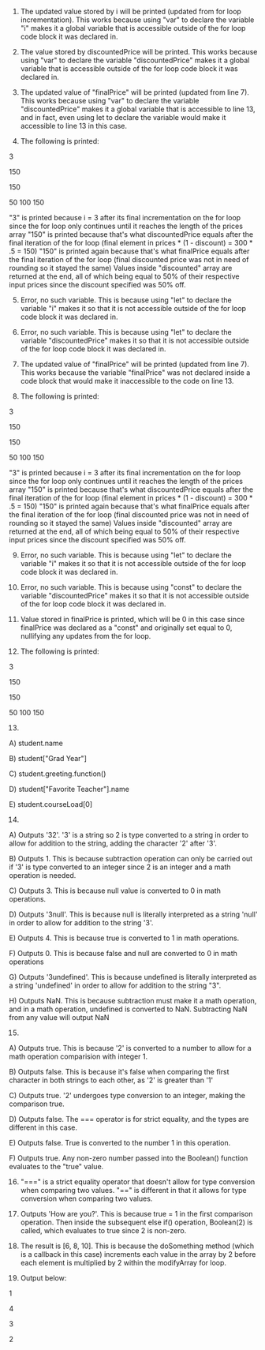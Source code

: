 1. The updated value stored by i will be printed (updated from for loop incrementation). This works because using "var" to declare the variable "i" makes it a global variable that is accessible outside of the for loop code block it was declared in.

2. The value stored by discountedPrice will be printed. This works because using "var" to declare the variable "discountedPrice" makes it a global variable that is accessible outside of the for loop code block it was declared in.

3. The updated value of "finalPrice" will be printed (updated from line 7). This works because using "var" to declare the variable "discountedPrice" makes it a global variable that is accessible to line 13, and in fact, even using let to declare the variable would make it accessible to line 13 in this case.

4. The following is printed:

3

150

150

50 100 150

"3" is printed because i = 3 after its final incrementation on the for loop since the for loop only continues until it reaches the length of the prices array
"150" is printed because that's what discountedPrice equals after the final iteration of the for loop (final element in prices * (1 - discount) = 300 * .5 = 150)
"150" is printed again because that's what finalPrice equals after the final iteration of the for loop (final discounted price was not in need of rounding so it stayed the same)
Values inside "discounted" array are returned at the end, all of which being equal to 50% of their respective input prices since the discount specified was 50% off.

5. Error, no such variable. This is because using "let" to declare the variable "i" makes it so that it is not accessible outside of the for loop code block it was declared in.

6. Error, no such variable. This is because using "let" to declare the variable "discountedPrice" makes it so that it is not accessible outside of the for loop code block it was declared in.

7. The updated value of "finalPrice" will be printed (updated from line 7). This works because the variable "finalPrice" was not declared inside a code block that would make it inaccessible to the code on line 13.

8. The following is printed:

3

150

150

50 100 150

"3" is printed because i = 3 after its final incrementation on the for loop since the for loop only continues until it reaches the length of the prices array
"150" is printed because that's what discountedPrice equals after the final iteration of the for loop (final element in prices * (1 - discount) = 300 * .5 = 150)
"150" is printed again because that's what finalPrice equals after the final iteration of the for loop (final discounted price was not in need of rounding so it stayed the same)
Values inside "discounted" array are returned at the end, all of which being equal to 50% of their respective input prices since the discount specified was 50% off.

9. Error, no such variable. This is because using "let" to declare the variable "i" makes it so that it is not accessible outside of the for loop code block it was declared in.

10. Error, no such variable. This is because using "const" to declare the variable "discountedPrice" makes it so that it is not accessible outside of the for loop code block it was declared in.

11. Value stored in finalPrice is printed, which will be 0 in this case since finalPrice was declared as a "const" and originally set equal to 0, nullifying any updates from the for loop.

12. The following is printed:

3

150

150

50 100 150

13.

  A) student.name
  
  B) student["Grad Year"]
  
  C) student.greeting.function()
  
  D) student["Favorite Teacher"].name
  
  E) student.courseLoad[0]
  
14.

  A) Outputs '32'. '3' is a string so 2 is type converted to a string in order to allow for addition to the string, adding the character '2' after '3'.
  
  B) Outputs 1. This is because subtraction operation can only be carried out if '3' is type converted to an integer since 2 is an integer and a math operation is needed.
  
  C) Outputs 3. This is because null value is converted to 0 in math operations.
  
  D) Outputs '3null'. This is because null is literally interpreted as a string 'null' in order to allow for addition to the string '3'.
  
  E) Outputs 4. This is because true is converted to 1 in math operations.
  
  F) Outputs 0. This is because false and null are converted to 0 in math operations
  
  G) Outputs '3undefined'. This is because undefined is literally interpreted as a string 'undefined' in order to allow for addition to the string "3".
  
  H) Outputs NaN. This is because subtraction must make it a math operation, and in a math operation, undefined is converted to NaN. Subtracting NaN from any value will output        NaN
  
15.

  A) Outputs true. This is because '2' is converted to a number to allow for a math operation comparision with integer 1.
  
  B) Outputs false. This is because it's false when comparing the first character in both strings to each other, as '2' is greater than '1'
  
  C) Outputs true. '2' undergoes type conversion to an integer, making the comparison true.
  
  D) Outputs false. The === operator is for strict equality, and the types are different in this case.
  
  E) Outputs false. True is converted to the number 1 in this operation.
  
  F) Outputs true. Any non-zero number passed into the Boolean() function evaluates to the "true" value.
  
16. "===" is a strict equality operator that doesn't allow for type conversion when comparing two values. "==" is different in that it allows for type conversion when comparing      two values.

17. Outputs 'How are you?'. This is because true = 1 in the first comparison operation. Then inside the subsequent else if() operation, Boolean(2) is called, which evaluates to      true since 2 is non-zero.

19. The result is [6, 8, 10]. This is because the doSomething method (which is a callback in this case) increments each value in the array by 2 before each element is multiplied     by 2 within the modifyArray for loop.

21. Output below:

1

4

3

2
  
